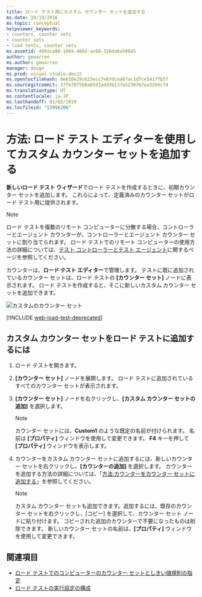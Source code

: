 ```yaml
---
title: ロード テスト用にカスタム カウンター セットを追加する
ms.date: 10/19/2016
ms.topic: conceptual
helpviewer_keywords:
- counters, counter sets
- counter sets
- load tests, counter sets
ms.assetid: 499aca80-1069-408d-ac68-326da6a50645
author: gewarren
ms.author: gewarren
manager: douge
ms.prod: visual-studio-dev15
ms.openlocfilehash: 0e610e29c623ecc7e67dcaa87ac1d7ce5417fb5f
ms.sourcegitcommit: 37fb7075b0a65d2add3b137a5230767aa3266c74
ms.translationtype: HT
ms.contentlocale: ja-JP
ms.lasthandoff: 01/02/2019
ms.locfileid: "53956206"
---
```

# <a name="how-to-add-custom-counter-sets-using-the-load-test-editor"></a>方法: ロード テスト エディターを使用してカスタム カウンター セットを追加する

**新しいロード テスト ウィザード**でロード テストを作成するときに、初期カウンター セットを追加します。 これらによって、定義済みのカウンター セットがロード テスト用に提供されます。

> [!NOTE]
> ロード テストを複数のリモート コンピューターに分散する場合、コントローラーとエージェント カウンターが、コントローラーとエージェント カウンター セットに割り当てられます。 ロード テストでのリモート コンピューターの使用方法の詳細については、[テスト コントローラーとテスト エージェント](configure-test-agents-and-controllers-for-load-tests.md)に関するページを参照してください。

カウンターは、**ロード テスト エディター**で管理します。 テストに既に追加されているカウンター セットは、ロード テストの **[カウンター セット]** ノードに表示されます。 ロード テストを作成すると、そこに新しいカスタム カウンター セットを追加できます。

![カスタムのカウンター セット](../test/media/loadtestcustomcounter.png)

[!INCLUDE [web-load-test-deprecated](includes/web-load-test-deprecated.md)]

## <a name="to-add-a-custom-counter-set-to-a-load-test"></a>カスタム カウンター セットをロード テストに追加するには

1.  ロード テストを開きます。

2.  **[カウンター セット]** ノードを展開します。 ロード テストに追加されているすべてのカウンター セットが表示されます。

3.  **[カウンター セット]** ノードを右クリックし、**[カスタム カウンター セットの追加]** を選択します。

    > [!NOTE]
    > カウンター セットには、**Custom1** のような既定の名前が付けられます。 名前は **[プロパティ]** ウィンドウを使用して変更できます。 **F4** キーを押して **[プロパティ]** ウィンドウを表示します。

4.  カウンターをカスタム カウンター セットに追加するには、新しいカウンター セットを右クリックし、**[カウンターの追加]** を選択します。 カウンターを追加する方法の詳細については、「[方法:カウンターをカウンター セットに追加する](../test/how-to-add-counters-to-counter-sets-using-the-load-test-editor.md)」を参照してください。

    > [!NOTE]
    > カスタム カウンター セットも追加できます。追加するには、既存のカウンター セットを右クリックし、[コピー] を選択して、カウンター セット ノードに貼り付けます。 コピーされた追加のカウンターで不要になったものは削除できます。 新しいカウンター セットの名前は、**[プロパティ]** ウィンドウを使用して変更できます。

## <a name="see-also"></a>関連項目

- [ロード テストでのコンピューターのカウンター セットとしきい値規則の指定](../test/specify-counter-sets-and-threshold-rules-for-load-testing.md)
- [ロード テストの実行設定の構成](../test/configure-load-test-run-settings.md)